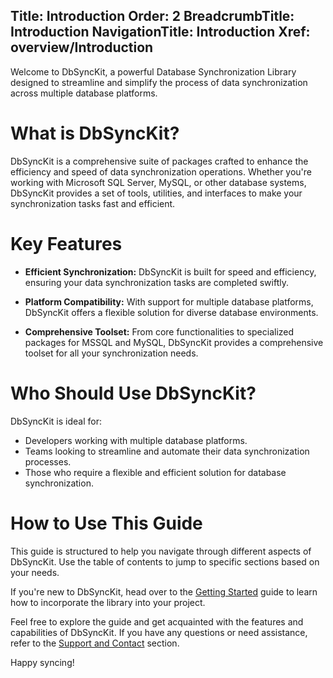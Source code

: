 ﻿﻿Title: Introduction
Order: 2
BreadcrumbTitle: Introduction
NavigationTitle: Introduction
Xref: overview/Introduction
---

Welcome to DbSyncKit, a powerful Database Synchronization Library designed to streamline and simplify the process of data synchronization across multiple database platforms.

# What is DbSyncKit?

DbSyncKit is a comprehensive suite of packages crafted to enhance the efficiency and speed of data synchronization operations. Whether you're working with Microsoft SQL Server, MySQL, or other database systems, DbSyncKit provides a set of tools, utilities, and interfaces to make your synchronization tasks fast and efficient.

# Key Features

- **Efficient Synchronization:** DbSyncKit is built for speed and efficiency, ensuring your data synchronization tasks are completed swiftly.

- **Platform Compatibility:** With support for multiple database platforms, DbSyncKit offers a flexible solution for diverse database environments.

- **Comprehensive Toolset:** From core functionalities to specialized packages for MSSQL and MySQL, DbSyncKit provides a comprehensive toolset for all your synchronization needs.

# Who Should Use DbSyncKit?

DbSyncKit is ideal for:

- Developers working with multiple database platforms.
- Teams looking to streamline and automate their data synchronization processes.
- Those who require a flexible and efficient solution for database synchronization.

# How to Use This Guide

This guide is structured to help you navigate through different aspects of DbSyncKit. Use the table of contents to jump to specific sections based on your needs.

If you're new to DbSyncKit, head over to the [Getting Started](xref:overview/getting-started) guide to learn how to incorporate the library into your project.

Feel free to explore the guide and get acquainted with the features and capabilities of DbSyncKit. If you have any questions or need assistance, refer to the [Support and Contact](xref:support) section.

Happy syncing!
